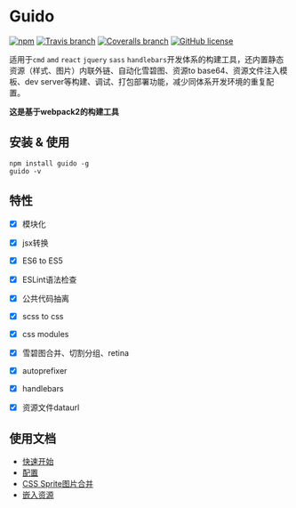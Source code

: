 # Guido

[![npm](https://img.shields.io/npm/v/guido.svg)](https://www.npmjs.com/package/guido)
[![Travis branch](https://img.shields.io/travis/kidney/guido/master.svg)](https://travis-ci.org/kidney/guido)
[![Coveralls branch](https://img.shields.io/coveralls/kidney/guido/master.svg)](https://coveralls.io/github/kidney/guido)
[![GitHub license](https://img.shields.io/badge/license-MIT-blue.svg)](https://raw.githubusercontent.com/kidney/guido/master/LICENSE)

适用于`cmd` `amd` `react` `jquery` `sass` `handlebars`开发体系的构建工具，还内置静态资源（样式、图片）内联外链、自动化雪碧图、资源to base64、资源文件注入模板、dev server等构建、调试、打包部署功能，减少同体系开发环境的重复配置。

**这是基于webpack2的构建工具**


## 安装 & 使用

```shell
npm install guido -g
guido -v
```



## 特性

- [x] 模块化
- [x] jsx转换
- [x] ES6 to ES5
- [x] ESLint语法检查
- [x] 公共代码抽离
- [x] scss to css
- [x] css modules
- [x] 雪碧图合并、切割分组、retina
- [x] autoprefixer
- [x] handlebars
- [x] 资源文件dataurl




## 使用文档

- [快速开始](https://github.com/kidney/guido/blob/master/docs/get-started.md)
- [配置](https://github.com/kidney/guido/blob/master/docs/configuration.md)
- [CSS Sprite图片合并](https://github.com/kidney/guido/blob/master/docs/css-images-sprite.md)
- [嵌入资源](https://github.com/kidney/guido/blob/master/docs/resource-inline.md)
